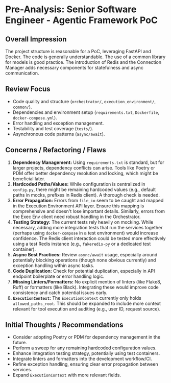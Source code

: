 # Pre-Analysis: Senior Software Engineer - Agentic Framework PoC

## Overall Impression
The project structure is reasonable for a PoC, leveraging FastAPI and Docker. The code is generally understandable. The use of a common library for models is good practice. The introduction of Redis and the Connection Manager adds necessary components for statefulness and async communication.

## Review Focus
*   Code quality and structure (`orchestrator/`, `execution_environment/`, `common/`).
*   Dependencies and environment setup (`requirements.txt`, `Dockerfile`, `docker-compose.yml`).
*   Error handling and exception management.
*   Testability and test coverage (`tests/`).
*   Asynchronous code patterns (`async/await`).

## Concerns / Refactoring / Flaws
1.  **Dependency Management:** Using `requirements.txt` is standard, but for larger projects, dependency conflicts can arise. Tools like Poetry or PDM offer better dependency resolution and locking, which might be beneficial later.
2.  **Hardcoded Paths/Values:** While configuration is centralized in `config.py`, there might be remaining hardcoded values (e.g., default paths in mocks, prefixes in Redis client). A thorough check is needed.
3.  **Error Propagation:** Errors from `file_io` seem to be caught and mapped in the Execution Environment API layer. Ensure this mapping is comprehensive and doesn't lose important details. Similarly, errors from the Exec Env client need robust handling in the Orchestrator.
4.  **Testing Strategy:** The current tests rely heavily on mocking. While necessary, adding more integration tests that run the services together (perhaps using `docker-compose` in a test environment) would increase confidence. The Redis client interaction could be tested more effectively using a test Redis instance (e.g., `fakeredis-py` or a dedicated test container).
5.  **Async Best Practices:** Review `async/await` usage, especially around potentially blocking operations (though none obvious currently) and exception handling within async tasks.
6.  **Code Duplication:** Check for potential duplication, especially in API endpoint boilerplate or error handling logic.
7.  **Missing Linters/Formatters:** No explicit mention of linters (like Flake8, Ruff) or formatters (like Black). Integrating these would improve code consistency and catch potential issues early.
8.  **`ExecutionContext`:** The `ExecutionContext` currently only holds `allowed_paths_root`. This should be expanded to include more context relevant for tool execution and auditing (e.g., user ID, request source).

## Initial Thoughts / Recommendations
*   Consider adopting Poetry or PDM for dependency management in the future.
*   Perform a sweep for any remaining hardcoded configuration values.
*   Enhance integration testing strategy, potentially using test containers.
*   Integrate linters and formatters into the development workflow/CI.
*   Refine exception handling, ensuring clear error propagation between services.
*   Expand `ExecutionContext` with more relevant fields. 